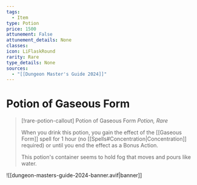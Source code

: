 ```yaml
---
tags:
  - Item
type: Potion
price: 1500
attunement: False
attunement_details: None
classes:
icon: LiFlaskRound
rarity: Rare
type_details: None
sources: 
  - "[[Dungeon Master's Guide 2024]]"
---
```

# Potion of Gaseous Form
>[!rare-potion-callout] Potion of Gaseous Form
>_Potion, Rare_
>
>When you drink this potion, you gain the effect of the [[Gaseous Form]] spell for 1 hour (no [[Spells#Concentration\|Concentration]] required) or until you end the effect as a Bonus Action.
>
>This potion's container seems to hold fog that moves and pours like water.
>


![[dungeon-masters-guide-2024-banner.avif|banner]]